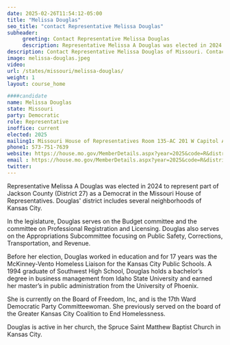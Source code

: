 ```yaml
---
date: 2025-02-26T11:54:12-05:00
title: "Melissa Douglas"
seo_title: "contact Representative Melissa Douglas"
subheader:
     greeting: Contact Representative Melissa Douglas
     description: Representative Melissa A Douglas was elected in 2024 to represent part of Jackson County (District 27) as a Democrat in the Missouri House of Representatives. Douglas' district includes several neighborhoods of Kansas City. 
description: Contact Representative Melissa Douglas of Missouri. Contact information for Melissa Douglas includes email address, phone number, and mailing address.
image: melissa-douglas.jpeg
video:
url: /states/missouri/melissa-douglas/
weight: 1
layout: course_home

####candidate
name: Melissa Douglas
state: Missouri
party: Democratic
role: Representative
inoffice: current
elected: 2025
mailing1: Missouri House of Representatives Room 135-AC 201 W Capitol Ave Jefferson City, MO 65101
phone1: 573-751-7639
website: https://house.mo.gov/MemberDetails.aspx?year=2025&code=R&district=027/
email : https://house.mo.gov/MemberDetails.aspx?year=2025&code=R&district=027/
twitter: 
---
```

Representative Melissa A Douglas was elected in 2024 to represent part of Jackson County (District 27) as a Democrat in the Missouri House of Representatives. Douglas' district includes several neighborhoods of Kansas City. 

In the legislature, Douglas serves on the Budget committee and the committee on Professional Registration and Licensing. Douglas also serves on the Appropriations Subcommittee focusing on Public Safety, Corrections, Transportation, and Revenue. 

Before her election, Douglas worked in education and for 17 years was the McKinney-Vento Homeless Liaison for the Kansas City Public Schools. A 1994 graduate of Southwest High School, Douglas holds a bachelor’s degree in business management from Idaho State University and earned her master’s in public administration from the University of Phoenix.

She is currently on the Board of Freedom, Inc, and is the 17th Ward Democratic Party Committeewoman. She previously served on the board of the Greater Kansas City Coalition to End Homelessness.

Douglas is active in her church, the Spruce Saint Matthew Baptist Church in Kansas City.
